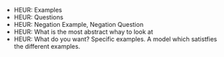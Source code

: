 * HEUR: Examples
* HEUR: Questions
* HEUR: Negation Example, Negation Question
* HEUR: What is the most abstract whay to look at
* HEUR: What do you want? Specific examples. A model which satistfies the different examples.

